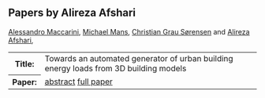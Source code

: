 ## Papers by Alireza Afshari
<table><a href="/proceedings/authors/AlessandroMaccarini">Alessandro Maccarini</a>, <a href="/proceedings/authors/MichaelMans">Michael Mans</a>, <a href="/proceedings/authors/ChristianGrauSorensen">Christian Grau Sørensen</a> and <a href="/proceedings/authors/AlirezaAfshari">Alireza Afshari</a>, </td>
</tr>
<tr><th>Title:</th>
<td>Towards an automated generator of urban building energy loads from 3D building models</td>
</tr>
<tr><th>Paper:</th>
<td><a href="/abstracts/abstract_8B_2">abstract</a> <a href="/proceedings/papers/Modelica2021session8B_paper2.pdf">full paper</a></td>
</tr>
</table>